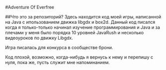 #Adventure Of Everfree

##Что это за репозиторий?
Здесь находится код моей игры, написанной на Java с ипользованием движка libgdx и box2d. Данный код писался когда я только-только начинал изучение программирования и Java и за плечами у меня было порядка 10 уровней JavaRush и несколько видеоуроков по движку Libgdx.

Игра писалась для конкурса в сообществе брони.

Код плохой, возможно, когда-нибудь я вернусь к нему и перепишу с нуля, пока же, пусть служит мне напоминанием.